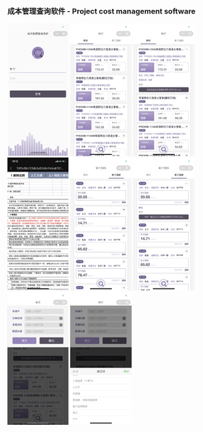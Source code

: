 ### 成本管理查询软件 - Project cost management software

<img src="https://github.com/zhaowenzi/Project_Cost_Management/blob/master/screenshot/1.PNG" height=300 alter="1">

<img src="https://github.com/zhaowenzi/Project_Cost_Management/blob/master/screenshot/2.PNG" height=300 alter="2">

<img src="https://github.com/zhaowenzi/Project_Cost_Management/blob/master/screenshot/3.PNG" height=300 alter="3">

<img src="https://github.com/zhaowenzi/Project_Cost_Management/blob/master/screenshot/4.PNG" height=300 alter="4">

<img src="https://github.com/zhaowenzi/Project_Cost_Management/blob/master/screenshot/5.PNG" height=300 alter="5">

<img src="https://github.com/zhaowenzi/Project_Cost_Management/blob/master/screenshot/6.PNG" height=300 alter="6">

<img src="https://github.com/zhaowenzi/Project_Cost_Management/blob/master/screenshot/7.PNG" height=300 alter="7">

<img src="https://github.com/zhaowenzi/Project_Cost_Management/blob/master/screenshot/8.PNG" height=300 alter="8">
